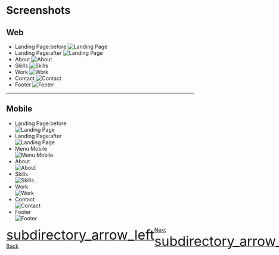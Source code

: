 # Screenshots
<link href="https://fonts.googleapis.com/icon?family=Material+Icons" rel="stylesheet">
<style>
    .buttons {
        display: flex;
        justify-content: space-between;
        align-items: center;
    }
</style>
<h2>Web</h2>
<ul>
    <li>Landing Page:before
        <img src="https://i.postimg.cc/dQhZ3qFS/Landing-Page-1-Web.png" alt="Landing Page">
    </li>
    <li>Landing Page:after
        <img src="https://i.postimg.cc/gj2DX1YH/Landing-Page-2-Web.png" alt="Landing Page">
    </li>
    <li>About
        <img src="https://i.postimg.cc/nc5yxGkP/About-Web.png" alt="About">
    </li>
    <li>Skills
        <img src="https://i.postimg.cc/prQJSxsv/Skills-Web.png" alt="Skills">
    </li>
    <li>Work
        <img src="https://i.postimg.cc/0NcgTRHp/Work-Web.png" alt="Work">
    </li>
    <li>Contact
        <img src="https://i.postimg.cc/nVYHkgnG/Contact-Web.png" alt="Contact">
    </li>
    <li>Footer
        <img src="https://i.postimg.cc/prgYyryK/Footer-Web.png" alt="Footer">
    </li>
</ul>
<hr>
<h2>Mobile</h2>
<ul>
    <li>Landing Page:before
        <br><img src="https://i.postimg.cc/MpTwDGGy/Landing-Page-1-Mobile.png" alt="Landing Page">
    </li>
    <li>Landing Page:after
        <br><img src="https://i.postimg.cc/4dFVYynB/Landing-Page-2-Mobile.png" alt="Landing Page">
    </li>
    <li>Menu Mobile
        <br><img src="https://i.postimg.cc/KY1T3L3w/Menu-Mobile.png" alt="Menu Mobile">
    </li>
    <li>About
        <br><img src="https://i.postimg.cc/W4Z3P7kN/About-Mobile.png" alt="About">
    </li>
    <li>Skills
        <br><img src="https://i.postimg.cc/qRfGkQDj/Skills-Mobile.png" alt="Skills">
    </li>
    <li>Work
        <br><img src="https://i.postimg.cc/m2dNcT6c/Work-Mobile.png" alt="Work">
    </li>
    <li>Contact
        <br><img src="https://i.postimg.cc/XYkZZLvs/Contact-Mobile.png" alt="Contact">
    </li>
    <li>Footer
        <br><img src="https://i.postimg.cc/8zSJP9TF/Footer-Mobile.png" alt="Footer">
    </li>
</ul>

<div class="buttons">
    <a href="README.md">
        <span style="font-size: 36px;" class="material-icons">subdirectory_arrow_left</span> Back
    </a>
    <a href="CSS.md">
        Next <span style="font-size: 36px;" class="material-icons">subdirectory_arrow_right</span>
    </a>
</div>